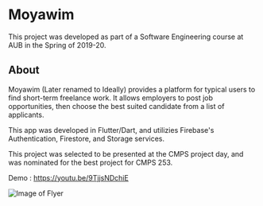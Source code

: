# Moyawim

This project was developed as part of a Software Engineering course at AUB in the Spring of 2019-20.

## About

Moyawim (Later renamed to Ideally) provides a platform for typical users to find short-term freelance work. It allows employers to post job opportunities, then choose the best suited candidate from a list of applicants. 

This app was developed in Flutter/Dart, and utilizies Firebase's Authentication, Firestore, and Storage services.

This project was selected to be presented at the CMPS project day, and was nominated for the best project for CMPS 253.

Demo : https://youtu.be/9TjjsNDchiE

![Image of Flyer](https://github.com/charbelbou/moyawim_1/blob/master/images/ideally_flyer-1%20(1).png)

